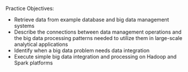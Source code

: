 Practice Objectives:

- Retrieve data from example database and big data management systems
- Describe the connections between data management operations and the big data processing patterns needed to utilize them in large-scale analytical applications
- Identify when a big data problem needs data integration
- Execute simple big data integration and processing on Hadoop and Spark platforms
